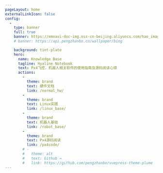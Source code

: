 ```yaml
---
pageLayout: home
externalLinkIcon: false
config:
  -
    type: banner
    full: true
    banner: https://emnavi-doc-img.oss-cn-beijing.aliyuncs.com/hao_image/wall_paper/wallhaven-rrl1kj_1920x1200.png
    # banner: https://api.pengzhanbo.cn/wallpaper/bing

    background: tint-plate
    hero:
      name: Knowledge Base
      tagline: Hyaline Notebook
      text: Px4飞控，机器人相关软件的使用指南及源码阅读心得
      actions:
        -
          theme: brand
          text: 硬件文档
          link: /normal_hw/
        -
          theme: brand
          text: Linux实践
          link: /linux_base/
        -
          theme: brand
          text: 机器人基础
          link: /robot_base/
        -
          theme: brand
          text: Px4源码阅读
          link: /px4code/
        # -
        #   theme: alt
        #   text: Github →
        #   link: https://github.com/pengzhanbo/vuepress-theme-plume
---
```

